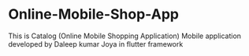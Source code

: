 # Online-Mobile-Shop-App
This is Catalog (Online Mobile Shopping Application) Mobile application developed by Daleep kumar Joya in flutter framework   
